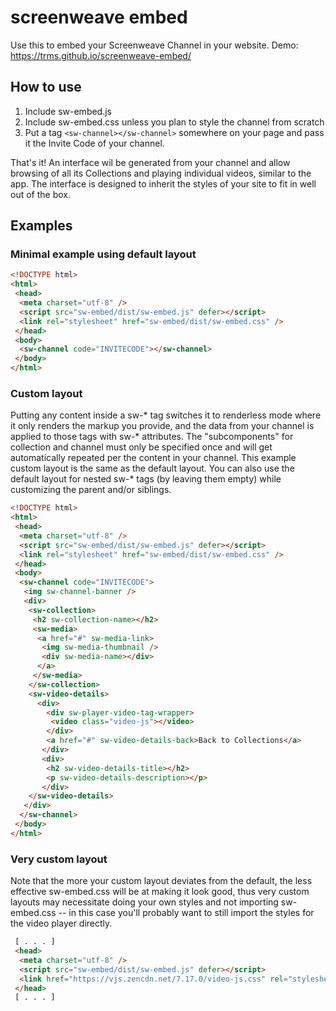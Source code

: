 # screenweave embed

Use this to embed your Screenweave Channel in your website. Demo: <https://trms.github.io/screenweave-embed/>

## How to use

1. Include sw-embed.js
2. Include sw-embed.css unless you plan to style the channel from scratch
3. Put a tag `<sw-channel></sw-channel>` somewhere on your page and pass it the Invite Code of your channel.

That's it! An interface wil be generated from your channel and allow browsing of all its Collections and playing individual videos, similar to the app. The interface is designed to inherit the styles of your site to fit in well out of the box.

## Examples
### Minimal example using default layout

```html
<!DOCTYPE html>
<html>
 <head>
  <meta charset="utf-8" />
  <script src="sw-embed/dist/sw-embed.js" defer></script>
  <link rel="stylesheet" href="sw-embed/dist/sw-embed.css" />
 </head>
 <body>
  <sw-channel code="INVITECODE"></sw-channel>
 </body>
</html>
```

### Custom layout

Putting any content inside a sw-* tag switches it to renderless mode where it only renders the markup you provide, and the data from your channel is applied to those tags with sw-* attributes. The "subcomponents" for collection and channel must only be specified once and will get automatically repeated per the content in your channel. This example custom layout is the same as the default layout.
You can also use the default layout for nested sw-* tags (by leaving them empty) while customizing the parent and/or siblings.
```html
<!DOCTYPE html>
<html>
 <head>
  <meta charset="utf-8" />
  <script src="sw-embed/dist/sw-embed.js" defer></script>
  <link rel="stylesheet" href="sw-embed/dist/sw-embed.css" />
 </head>
 <body>
  <sw-channel code="INVITECODE">
   <img sw-channel-banner />
   <div>
    <sw-collection>
     <h2 sw-collection-name></h2>
     <sw-media>
      <a href="#" sw-media-link>
       <img sw-media-thumbnail />
       <div sw-media-name></div>
      </a>    
     </sw-media>
    </sw-collection>
    <sw-video-details>
      <div>
        <div sw-player-video-tag-wrapper>
         <video class="video-js"></video>
        </div>
        <a href="#" sw-video-details-back>Back to Collections</a>
       </div>
       <div>
        <h2 sw-video-details-title></h2>
        <p sw-video-details-description></p>
       </div>
    </sw-video-details>
   </div>
  </sw-channel>
 </body>
</html>
```

### Very custom layout

Note that the more your custom layout deviates from the default, the less effective sw-embed.css will be at making it look good, thus very custom layouts may necessitate doing your own styles and not importing sw-embed.css -- in this case you'll probably want to still import the styles for the video player directly.
```html
 [ . . . ]
 <head>
  <meta charset="utf-8" />
  <script src="sw-embed/dist/sw-embed.js" defer></script>
  <link href="https://vjs.zencdn.net/7.17.0/video-js.css" rel="stylesheet" />
 </head>
 [ . . . ]
```
